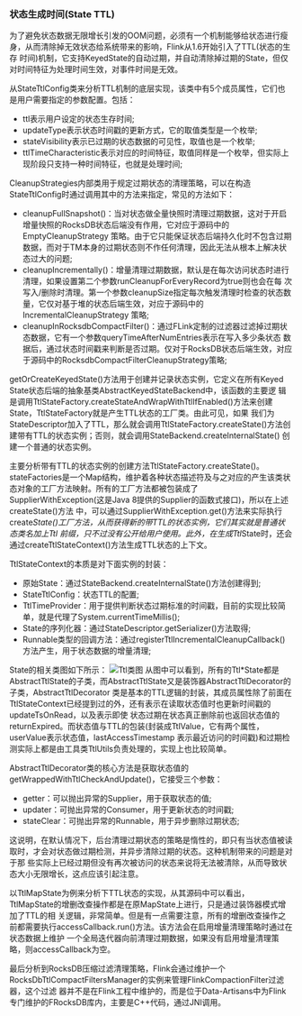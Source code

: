 ### 状态生成时间(State TTL)

为了避免状态数据无限增长引发的OOM问题，必须有一个机制能够给状态进行瘦身，从而清除掉无效状态给系统带来的影响，Flink从1.6开始引入了TTL(状态的生存
时间)机制，它支持KeyedState的自动过期，并自动清除掉过期的State，但仅对时间特征为处理时间生效，对事件时间是无效。

从StateTtlConfig类来分析TTL机制的底层实现，该类中有5个成员属性，它们也是用户需要指定的参数配置。包括：
  * ttl表示用户设定的状态生存时间;
  * updateType表示状态时间戳的更新方式，它的取值类型是一个枚举;
  * stateVisibility表示已过期的状态数据的可见性，取值也是一个枚举;
  * ttlTimeCharacteristic表示对应的时间特征，取值同样是一个枚举，但实际上现阶段只支持一种时间特征，也就是处理时间;

CleanupStrategies内部类用于规定过期状态的清理策略，可以在构造StateTtlConfig时通过调用其中的方法来指定，常见的方法如下：
  * cleanupFullSnapshot()：当对状态做全量快照时清理过期数据，这对于开启增量快照的RocksDB状态后端没有作用，它对应于源码中的EmptyCleanupStrategy
  策略。由于它只能保证状态后端持久化时不包含过期数据，而对于TM本身的过期状态则不作任何清理，因此无法从根本上解决状态过大的问题;
  * cleanupIncrementally()：增量清理过期数据，默认是在每次访问状态时进行清理，如果设置第二个参数runCleanupForEveryRecord为true则也会在每
  次写入/删除时清理。第一个参数cleanupSize指定每次触发清理时检查的状态数量，它仅对基于堆的状态后端生效，对应于源码中的IncrementalCleanupStrategy
  策略;
  * cleanupInRocksdbCompactFilter()：通过FLink定制的过滤器过滤掉过期状态数据，它有一个参数queryTimeAfterNumEntries表示在写入多少条状态
  数据后，通过状态时间戳来判断是否过期。仅对于RocksDB状态后端生效，对应于源码中的RocksdbCompactFilterCleanupStrategy策略;
  
getOrCreateKeyedState()方法用于创建并记录状态实例，它定义在所有Keyed State状态后端的抽象基类AbstractKeyedStateBackend中，该函数的主要逻
辑是调用TtlStateFactory.createStateAndWrapWithTtlIfEnabled()方法来创建State，TtlStateFactory就是产生TTL状态的工厂类。由此可见，如果
我们为StateDescriptor加入了TTL，那么就会调用TtlStateFactory.createState()方法创建带有TTL的状态实例；否则，就会调用StateBackend.createInternalState()
创建一个普通的状态实例。

主要分析带有TTL的状态实例的创建方法TtlStateFactory.createState()。stateFactories是一个Map结构，维护着各种状态描述符及与之对应的产生该类状
态对象的工厂方法映射。所有的工厂方法都被包装成了SupplierWithException(这是Java 8提供的Supplier的函数式接口)，所以在上述createState()方法
中，可以通过SupplierWithException.get()方法来实际执行create*State()工厂方法，从而获得新的带TTL的状态实例，它们其实就是普通状态类名加上Ttl
前缀，只不过没有公开给用户使用。此外，在生成Ttl*State时，还会通过createTtlStateContext()方法生成TTL状态的上下文。

TtlStateContext的本质是对下面实例的封装：
  * 原始State：通过StateBackend.createInternalState()方法创建得到;
  * StateTtlConfig：状态TTL的配置;
  * TtlTimeProvider：用于提供判断状态过期标准的时间戳，目前的实现比较简单，就是代理了System.currentTimeMillis();
  * State的序列化器：通过StateDescriptor.getSerializer()方法取得;
  * Runnable类型的回调方法：通过registerTtlIncrementalCleanupCallback()方法产生，用于状态数据的增量清理;

State的相关类图如下所示：
![Ttl类图](../images/ttl.png "Ttl类图")
从图中可以看到，所有的Ttl*State都是AbstractTtlState的子类，而AbstractTtlState又是装饰器AbstractTtlDecorator的子类，AbstractTtlDecorator
类是基本的TTL逻辑的封装，其成员属性除了前面在TtlStateContext已经提到过的外，还有表示在读取状态值时也更新时间戳的updateTsOnRead，以及表示即使
状态过期在状态真正删除前也返回状态值的returnExpired。而状态值与TTL的包装(封装成TtlValue，它有两个属性，userValue表示状态值，lastAccessTimestamp
表示最近访问的时间戳)和过期检测实际上都是由工具类TtlUtils负责处理的，实现上也比较简单。

AbstractTtlDecorator类的核心方法是获取状态值的getWrappedWithTtlCheckAndUpdate()，它接受三个参数：
  * getter：可以抛出异常的Supplier，用于获取状态的值;
  * updater：可抛出异常的Consumer，用于更新状态的时间戳;
  * stateClear：可抛出异常的Runnable，用于异步删除过期状态;

这说明，在默认情况下，后台清理过期状态的策略是惰性的，即只有当状态值被读取时，才会对状态做过期检测，并异步清除过期的状态。这种机制带来的问题是对于那
些实际上已经过期但没有再次被访问的状态来说将无法被清除，从而导致状态大小无限增长，这点应该引起注意。

以TtlMapState为例来分析下TTL状态的实现，从其源码中可以看出，TtlMapState的增删改查操作都是在原MapState上进行，只是通过装饰器模式增加了TTL的相
关逻辑，非常简单。但是有一点需要注意，所有的增删改查操作之前都需要执行accessCallback.run()方法。该方法会在启用增量清理策略时通过在状态数据上维护
一个全局迭代器向前清理过期数据，如果没有启用增量清理策略，则accessCallback为空。

最后分析到RocksDB压缩过滤清理策略，Flink会通过维护一个RocksDbTtlCompactFiltersManager的实例来管理FlinkCompactionFilter过滤器，这个过滤
器并不是在Flink工程中维护的，而是位于Data-Artisans中为Flink专门维护的FRocksDB库内，主要是C++代码，通过JNI调用。
 